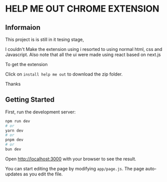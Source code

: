 # HELP ME OUT CHROME EXTENSION

## Informaion

This project is is still in it tesing stage,

I couldn't Make the extension using i resorted to using normal html, css and Javascript.
Also note that all the ui were made using react based on next.js 

To get the extension

Click on ```install help me out```  to download the zip folder.

Thanks

## Getting Started

First, run the development server:

```bash
npm run dev
# or
yarn dev
# or
pnpm dev
# or
bun dev
```

Open [http://localhost:3000](http://localhost:3000) with your browser to see the result.

You can start editing the page by modifying `app/page.js`. The page auto-updates as you edit the file.

